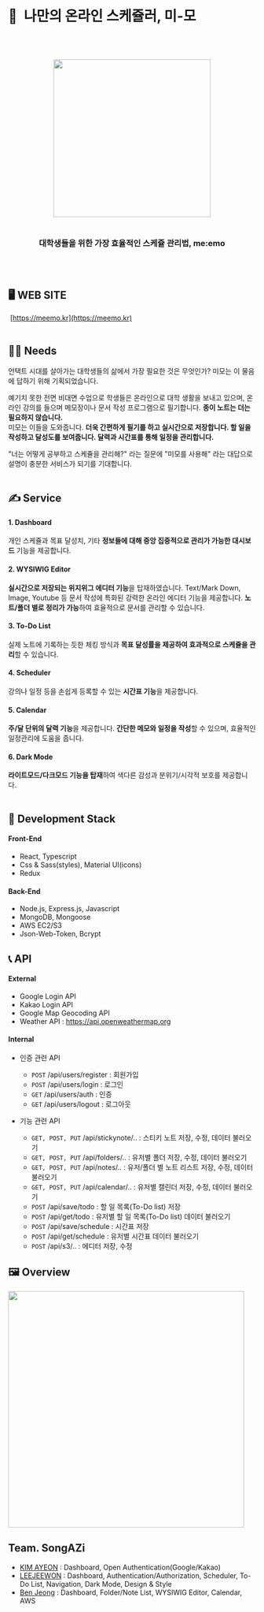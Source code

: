 # 📗 &nbsp;나만의 온라인 스케쥴러, 미-모

<div align="center">
  <br/>
  <br/>
  <br/>
  <img src="https://user-images.githubusercontent.com/60544994/118817711-7afc1480-b8ee-11eb-8338-69af65085c1f.png"  width="320" />
  <br/>
  <br/>
  <h3>
    대학생들을 위한 가장 효율적인 스케쥴 관리법, me:emo 
  </h3>
  <br/>
  <br/>
</div>

## 🖥 WEB SITE

&nbsp;[https://meemo.kr](https://meemo.kr)
<br/>
<br/>

## 🤷‍♂️ Needs

언택트 시대를 살아가는 대학생들의 삶에서 가장 필요한 것은 무엇인가? 미모는 이 물음에 답하기 위해 기획되었습니다.

예기치 못한 전면 비대면 수업으로 학생들은 온라인으로 대학 생활을 보내고 있으며, 온라인 강의를 들으며 메모장이나 문서 작성 프로그램으로 필기합니다. **종이 노트는 더는 필요하지 않습니다.**<br/>
미모는 이들을 도와줍니다. **더욱 간편하게 필기를 하고 실시간으로 저장합니다. 할 일을 작성하고 달성도를 보여줍니다. 달력과 시간표를 통해 일정을 관리합니다.**

"너는 어떻게 공부하고 스케쥴을 관리해?" 라는 질문에 "미모를 사용해" 라는 대답으로 설명이 충분한 서비스가 되기를 기대합니다.
<br/>
<br/>

## ✍️ Service

#### 1. Dashboard

개인 스케쥴과 목표 달성치, 기타 **정보들에 대해 중앙 집중적으로 관리가 가능한 대시보드** 기능을 제공합니다.

#### 2. WYSIWIG Editor

**실시간으로 저장되는 위지위그 에디터 기능**을 탑재하였습니다. Text/Mark Down, Image, Youtube 등 문서 작성에 특화된 강력한 온라인 에디터 기능을 제공합니다. **노트/폴더 별로 정리가 가능**하여 효율적으로 문서를 관리할 수 있습니다.

#### 3. To-Do List

실제 노트에 기록하는 듯한 체킹 방식과 **목표 달성률을 제공하여 효과적으로 스케쥴을 관리**할 수 있습니다.

#### 4. Scheduler

강의나 일정 등을 손쉽게 등록할 수 있는 **시간표 기능**을 제공합니다.

#### 5. Calendar

**주/달 단위의 달력 기능**을 제공합니다. **간단한 메모와 일정을 작성**할 수 있으며, 효율적인 일정관리에 도움을 줍니다.

#### 6. Dark Mode

**라이트모드/다크모드 기능을 탑재**하여 색다른 감성과 분위기/시각적 보호를 제공합니다.
<br/>
<br/>

## 🔧 Development Stack

#### Front-End

- React, Typescript
- Css & Sass(styles), Material UI(icons)
- Redux

#### Back-End

- Node.js, Express.js, Javascript
- MongoDB, Mongoose
- AWS EC2/S3
- Json-Web-Token, Bcrypt
  <br/>

## 📞 API

#### External

- Google Login API
- Kakao Login API
- Google Map Geocoding API
- Weather API : https://api.openweathermap.org

#### Internal

- 인증 관련 API

  - `POST` /api/users/register : 회원가입
  - `POST` /api/users/login : 로그인
  - `GET` /api/users/auth : 인증
  - `GET` /api/users/logout : 로그아웃

- 기능 관련 API
  - `GET, POST, PUT` /api/stickynote/.. : 스티키 노트 저장, 수정, 데이터 불러오기
  - `GET, POST, PUT` /api/folders/.. : 유저별 폴더 저장, 수정, 데이터 불러오기
  - `GET, POST, PUT` /api/notes/.. : 유저/폴더 별 노트 리스트 저장, 수정, 데이터 불러오기
  - `GET, POST, PUT` /api/calendar/.. : 유저별 캘린더 저장, 수정, 데이터 불러오기
  - `POST` /api/save/todo : 할 일 목록(To-Do list) 저장
  - `POST` /api/get/todo : 유저별 할 일 목록(To-Do list) 데이터 불러오기
  - `POST` /api/save/schedule : 시간표 저장
  - `POST` /api/get/schedule : 유저별 시간표 데이터 불러오기
  - `POST` /api/s3/.. : 에디터 저장, 수정
    <br/>

## 🖼 Overview

<img src="https://user-images.githubusercontent.com/60544994/118839683-a76d5c00-b901-11eb-990c-74f64b625dea.png" width="480" />
<br/>

## Team. SongAZi

- [KIM AYEON](https://github.com/ayeonee) : Dashboard, Open Authentication(Google/Kakao)
- [LEEJEEWON](https://github.com/leejiwon6315) : Dashboard, Authentication/Authorization, Scheduler, To-Do List, Navigation, Dark Mode, Design & Style
- [Ben Jeong](https://github.com/benintheb) : Dashboard, Folder/Note List, WYSIWIG Editor, Calendar, AWS
